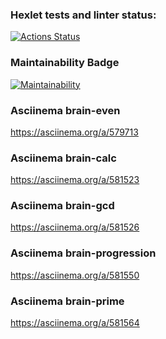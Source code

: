### Hexlet tests and linter status:
[![Actions Status](https://github.com/AndreyAnatolev/python-project-49/workflows/hexlet-check/badge.svg)](https://github.com/AndreyAnatolev/python-project-49/actions)

### Maintainability Badge
[![Maintainability](https://api.codeclimate.com/v1/badges/424ceef18ac261d2c574/maintainability)](https://codeclimate.com/github/AndreyAnatolev/python-project-49/maintainability)

### Asciinema brain-even
https://asciinema.org/a/579713

### Asciinema brain-calc
https://asciinema.org/a/581523

### Asciinema brain-gcd
https://asciinema.org/a/581526

### Asciinema brain-progression
https://asciinema.org/a/581550

### Asciinema brain-prime
https://asciinema.org/a/581564